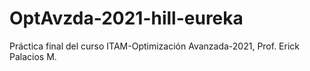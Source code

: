 # OptAvzda-2021-hill-eureka
Práctica final del curso ITAM-Optimización Avanzada-2021, Prof. Erick Palacios M.
